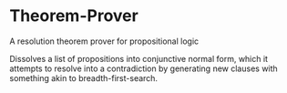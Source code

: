 # Theorem-Prover
A resolution theorem prover for propositional logic

Dissolves a list of propositions into conjunctive normal form, which it attempts to resolve into a contradiction by generating new clauses with something akin to breadth-first-search.
